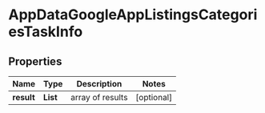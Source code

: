 # AppDataGoogleAppListingsCategoriesTaskInfo


## Properties

| Name | Type | Description | Notes |
|------------ | ------------- | ------------- | -------------|
**result** | **List<AppDataGoogleAppListingsCategoriesResultInfo>** | array of results |[optional]|